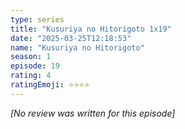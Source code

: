 ```yaml
---
type: series
title: "Kusuriya no Hitorigoto 1x19"
date: "2025-03-25T12:18:53"
name: "Kusuriya no Hitorigoto"
season: 1
episode: 19
rating: 4
ratingEmoji: ⭐️⭐️⭐️⭐️
---
```


*[No review was written for this episode]*
